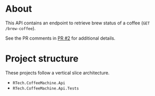 # About
This API contains an endpoint to retrieve brew status of a coffee (`GET /brew-coffee`).

See the PR comments in [PR #2](https://github.com/vitawebsitedesign/rtech/pull/2/files) for additional details.

# Project structure
These projects follow a vertical slice architecture.
- `RTech.CoffeeMachine.Api`
- `RTech.CoffeeMachine.Api.Tests`

